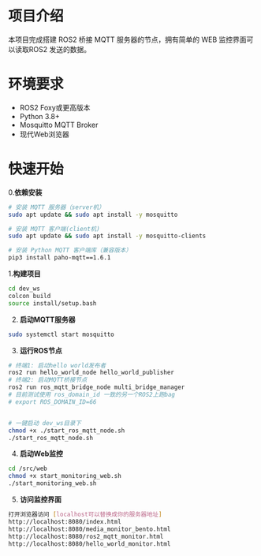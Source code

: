 # 项目介绍
本项目完成搭建 ROS2 桥接 MQTT 服务器的节点，拥有简单的 WEB 监控界面可以读取ROS2 发送的数据。


# 环境要求
- ROS2 Foxy或更高版本
- Python 3.8+
- Mosquitto MQTT Broker
- 现代Web浏览器


# 快速开始

0.**依赖安装**
```bash
# 安装 MQTT 服务器（server机）
sudo apt update && sudo apt install -y mosquitto 

# 安装 MQTT 客户端(client机)
sudo apt update && sudo apt install -y mosquitto-clients

# 安装 Python MQTT 客户端库（兼容版本）
pip3 install paho-mqtt==1.6.1
```

1.**构建项目**
```bash
cd dev_ws
colcon build
source install/setup.bash
```

2. **启动MQTT服务器**
```bash
sudo systemctl start mosquitto
```

3. **运行ROS节点**
```bash
# 终端1: 启动hello world发布者
ros2 run hello_world_node hello_world_publisher
# 终端2: 启动MQTT桥接节点
ros2 run ros_mqtt_bridge_node multi_bridge_manager
# 目前测试使用 ros_domain_id 一致的另一个ROS2上跑bag
# export ROS_DOMAIN_ID=66

```

```bash

# 一键启动 dev_ws目录下
chmod +x ./start_ros_mqtt_node.sh
./start_ros_mqtt_node.sh

```

4. **启动Web监控**
```bash
cd /src/web
chmod +x start_monitoring_web.sh
./start_monitoring_web.sh 
```

5. **访问监控界面**
```bash
打开浏览器访问 [localhost可以替换成你的服务器地址]
http://localhost:8080/index.html
http://localhost:8080/media_monitor_bento.html
http://localhost:8080/ros2_mqtt_monitor.html
http://localhost:8080/hello_world_monitor.html
```
